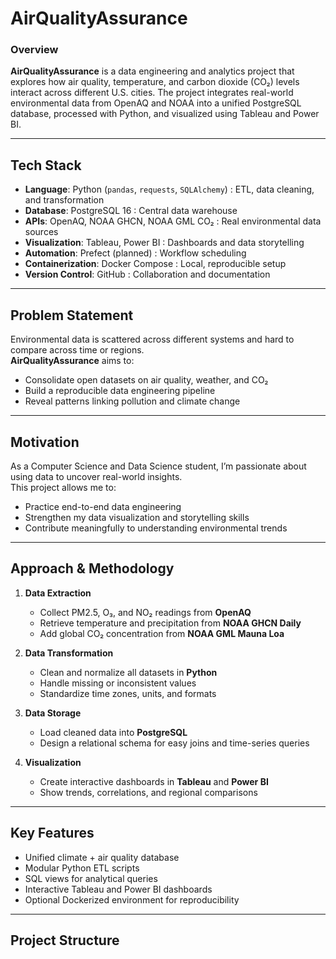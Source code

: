 # AirQualityAssurance

### **Overview**
**AirQualityAssurance** is a data engineering and analytics project that explores how air quality, temperature, and carbon dioxide (CO₂) levels interact across different U.S. cities.
The project integrates real-world environmental data from OpenAQ and NOAA into a unified PostgreSQL database, processed with Python, and visualized using Tableau and Power BI.

---

## Tech Stack

 - **Language**: Python (`pandas`, `requests`, `SQLAlchemy`) : ETL, data cleaning, and transformation
 - **Database**: PostgreSQL 16 : Central data warehouse 
 - **APIs**: OpenAQ, NOAA GHCN, NOAA GML CO₂ : Real environmental data sources
 - **Visualization**: Tableau, Power BI : Dashboards and data storytelling
 - **Automation**: Prefect (planned) : Workflow scheduling 
 - **Containerization**: Docker Compose : Local, reproducible setup
 - **Version Control**: GitHub : Collaboration and documentation

---

## Problem Statement
Environmental data is scattered across different systems and hard to compare across time or regions.  
**AirQualityAssurance** aims to:
- Consolidate open datasets on air quality, weather, and CO₂  
- Build a reproducible data engineering pipeline  
- Reveal patterns linking pollution and climate change

---

## Motivation
As a Computer Science and Data Science student, I’m passionate about using data to uncover real-world insights.  
This project allows me to:
- Practice end-to-end data engineering  
- Strengthen my data visualization and storytelling skills  
- Contribute meaningfully to understanding environmental trends

---

## Approach & Methodology

1. **Data Extraction**
   - Collect PM2.5, O₃, and NO₂ readings from **OpenAQ**
   - Retrieve temperature and precipitation from **NOAA GHCN Daily**
   - Add global CO₂ concentration from **NOAA GML Mauna Loa**

2. **Data Transformation**
   - Clean and normalize all datasets in **Python**
   - Handle missing or inconsistent values
   - Standardize time zones, units, and formats

3. **Data Storage**
   - Load cleaned data into **PostgreSQL**
   - Design a relational schema for easy joins and time-series queries

4. **Visualization**
   - Create interactive dashboards in **Tableau** and **Power BI**
   - Show trends, correlations, and regional comparisons

---

## Key Features
- Unified climate + air quality database  
- Modular Python ETL scripts  
- SQL views for analytical queries  
- Interactive Tableau and Power BI dashboards  
- Optional Dockerized environment for reproducibility  

---

## Project Structure

